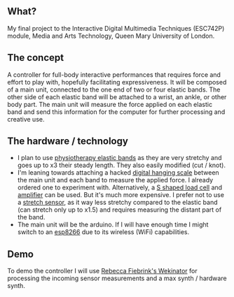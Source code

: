 ## What?

My final project to the Interactive Digital Multimedia Techniques (ESC742P) module, Media and Arts Technology, Queen Mary University of London.

## The concept

A controller for full-body interactive performances that requires force and effort to play with, hopefully facilitating expressiveness. It will be composed of a main unit, connected to the one end of two or four elastic bands. The other side of each elastic band will be attached to a wrist, an ankle, or other body part. The main unit will measure the force applied on each elastic band and send this information for the computer for further processing and creative use.

## The hardware / technology

- I plan to use [physiotherapy elastic bands](http://www.physioroom.com/images/products//full/38990_image2.jpg) as they are very stretchy and goes up to x3 their steady length. They also easily modified (cut / knot).
- I'm leaning towards attaching a hacked [digital hanging scale](http://www.ebay.co.uk/itm/331768570719) between the main unit and each band to measure the applied force. I already ordered one to experiment with. Alternatively, a [S shaped load cell](http://www.ebay.co.uk/itm/Waterproof-S-Type-Beam-Load-Cell-Scale-Sensor-Weighting-Sensor-50kg-With-Cable-/191436100115?hash=item2c927b1213:g:JqQAAOSwIgNXvXY1) and [amplifier](https://learn.sparkfun.com/tutorials/load-cell-amplifier-hx711-breakout-hookup-guide) can be used. But it's much more expensive. I prefer not to use a [stretch sensor](https://www.adafruit.com/product/519), as it way less stretchy compared to the elastic band (can stretch only up to x1.5) and requires measuring the distant part of the band.
- The main unit will be the arduino. If I will have enough time I might switch to an [esp8266](https://en.wikipedia.org/wiki/ESP8266) due to its wireless (WiFi) capabilities.

## Demo

To demo the controller I will use [Rebecca Fiebrink's Wekinator](http://www.wekinator.org/) for processing the incoming sensor measurements and a max synth / hardware synth.
